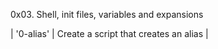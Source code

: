 0x03. Shell, init files, variables and expansions

| '0-alias' | Create a script that creates an alias |


